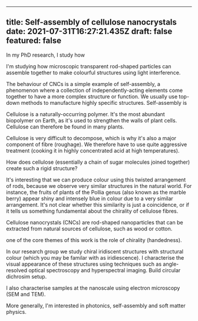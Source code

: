 
---
title: Self-assembly of cellulose nanocrystals
date: 2021-07-31T16:27:21.435Z
draft: false
featured: false
---



In my PhD research, I study how 



 I'm studying how microscopic transparent rod-shaped particles can assemble together to make colourful structures using light interference. 



The behaviour of CNCs is a simple example of self-assembly, a phenomenon where a collection of independently-acting elements come together to have a more complex structure or function. We usually use top-down methods to manufacture highly specific structures. Self-assembly is 



Cellulose is a naturally-occurring polymer. It's the most abundant biopolymer on Earth, as it's used to strengthen the walls of plant cells. Cellulose can therefore be found in many plants. 

Cellulose is very difficult to decompose, which is why it's also a major component of fibre (roughage). We therefore have to use quite aggressive treatment (cooking it in highly concentrated acid at high temperatures).

How does cellulose (essentially a chain of sugar molecules joined together) create such a rigid structure? 

It's interesting that we can produce colour using this twisted arrangement of rods, because we observe very similar structures in the natural world. For instance, the fruits of plants of the Pollia genus (also known as the marble berry) appear shiny and intensely blue in colour due to a very similar arrangement. It's not clear whether this similarity is just a coincidence, or if it tells us something fundamental about the chirality of cellulose fibres. 




Cellulose nanocrystals (CNCs) are rod-shaped nanoparticles that can be extracted from natural sources of cellulose, such as wood or cotton. 



one of the core themes of this work is the role of chirality (handedness). 

In our research group we study chiral iridiscent structures with structural colour (which you may be familar with as iridiescence). I characterise the visual appearance of these structures using techniques such as angle-resolved optical spectroscopy and hyperspectral imaging. Build circular dichrosim setup. 

I also characterise samples at the nanoscale using electron microscopy (SEM and TEM). 

More generally, I'm interested in photonics, self-assembly and soft matter physics.